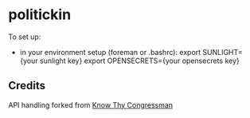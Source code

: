 politickin
==========

To set up:
- in your environment setup (foreman or .bashrc):
export SUNLIGHT={your sunlight key}
export OPENSECRETS={your opensecrets key}

## Credits
API handling forked from [Know Thy Congressman](https://github.com/sunlightlabs/know-thy-congressman)